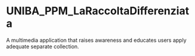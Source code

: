 # UNIBA_PPM_LaRaccoltaDifferenziata
A multimedia application that raises awareness and educates users apply adequate separate collection. 
